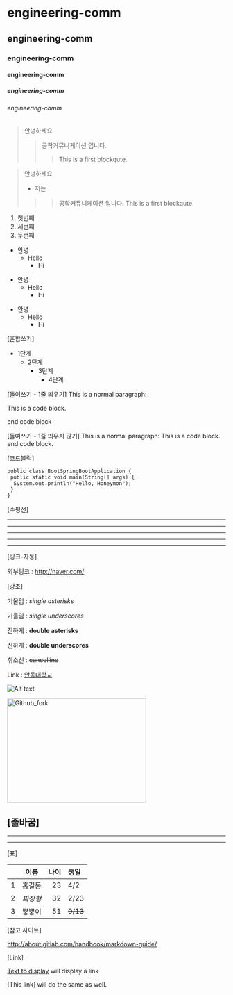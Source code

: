 # engineering-comm
## engineering-comm
### engineering-comm
#### engineering-comm
##### engineering-comm
###### engineering-comm

> 안녕하세요
>> 공학커뮤니케이션 입니다.
>>> This is a first blockqute.

> 안녕하세요 
> + 저는
>>> 공학커뮤니케이션 입니다.
>>> This is a first blockqute.

1) 첫번째
3) 세번째
2) 두번째

* 안녕
  * Hello
    * Hi

+ 안녕
  + Hello
    + Hi
   
- 안녕
  - Hello
    - Hi

[혼합쓰기]

* 1단계
  + 2단계
    - 3단계
      - 4단계

[들여쓰기 - 1줄 띄우기]
This is a normal paragraph:

 This is a code block.
 
end code block

[들여쓰기 - 1줄 띄우지 않기]
This is a normal paragraph:
 This is a code block.
end code block.

[코드블럭]

```
public class BootSpringBootApplication {
 public static void main(String[] args) {
  System.out.println("Hello, Honeymon");
 }
}
```

[수평선]

* * *

***

*****

- - -

---------------------


[링크-자동]

외부링크 : <http://naver.com/>

[강조]

기울임 : *single asterisks*

기울임 : _single underscores_

진하게 : **double asterisks**

진하게 : __double underscores__

취소선 : ~~cancelline~~

Link : [안동대학교][andonglink]

[andonglink]: https://www.andong.ac.kr/main/index.do "Go andong"

![Alt text](https://user-images.githubusercontent.com/86451095/123567075-53a53b00-d7fc-11eb-8cc7-f82558ca90d9.PNG "Optional title")

<img src="ttps://user-images.githubusercontent.com/86451095/123567075-53a53b00-d7fc-11eb-8cc7-f82558ca90d9.PNG" width="320px" height="240px" title="px(픽셀) 크기 설정" alt="Github_fork"></img><br/>

[줄바꿈]
---
___
***

[표]

| | 이름 | 나이 | 생일 |
| :-: | :-: | -: | :- |
| 1 | 홍길동 | 23 | 4/2 |
| 2 | *짜장형* | 32 | 2/23|
| 3 | 뿡뿡이 | 51 | ~~9/13~~ |


[참고 사이트]

http://about.gitlab.com/handbook/markdown-guide/

[Link]

[Text to display][identifier] will display a link

[identifier]: https://www.andong.ac.kr/main/index.do

[This link] will do the same as well.
